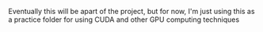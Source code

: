 Eventually this will be apart of the project, but for now, I'm just using this as a practice folder for using CUDA and other GPU computing techniques
